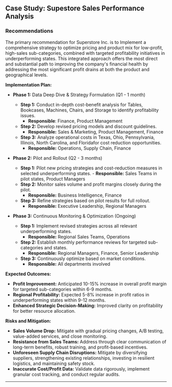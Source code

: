 <h2>Case Study: Supestore Sales Performance Analysis</h2>



<h3>Recommendations</h3>

The primary recommendation for Superstore Inc. is to Implement a comprehensive strategy to optimize pricing and product mix for low-profit, high-sales sub-categories, combined with targeted profitability initiatives in underperforming states. This integrated approach offers the most direct and substantial path to improving the company's financial health by addressing the most significant profit drains at both the product and geographical levels.

<b>Implementation Plan:</b>
  - <b>Phase 1:</b> Data Deep Dive & Strategy Formulation (Q1 - 1 month)
     -	<b>Step 1:</b> Conduct in-depth cost-benefit analysis for Tables, Bookcases, Machines, Chairs, and Storage to identify profitability issues.
        -	<b>Responsible</b>: Finance, Product Management
     -	<b>Step 2:</b> Develop revised pricing models and discount guidelines.
        -	<b>Responsible:</b> Sales & Marketing, Product Management, Finance
     - <b>Step 3:</b> Analyze operational costs in Texas, Ohio, Pennsylvania, Illinois, North Carolina, and Floridafor cost reduction opportunities.
        - <b>Responsible:</b> Operations, Supply Chain, Finance

  -	<b>Phase 2:</b> Pilot and Rollout (Q2 - 3 months)
     - <b>Step 1:</b> Pilot new pricing strategies and cost-reduction measures in selected underperforming states.              - <b>Responsible:</b> Sales Teams in pilot states, Product Managers
     -	<b>Step 2:</b> Monitor sales volume and profit margins closely during the pilot.
         -	<b>Responsible:</b> Business Intelligence, Finance
     -	<b>Step 3:</b> Refine strategies based on pilot results for full rollout.
         -	<b>Responsible:</b> Executive Leadership, Regional Managers

  -	<b>Phase 3:</b> Continuous Monitoring & Optimization (Ongoing)
    -	<b>Step 1:</b> Implement revised strategies across all relevant underperforming states.
         -	<b>Responsible:</b> Regional Sales Teams, Operations
    -	<b>Step 2:</b> Establish monthly performance reviews for targeted sub-categories and states.
         -	<b>Responsible:</b> Regional Managers, Finance, Senior Leadership
    -	<b>Step 3:</b> Continuously optimize based on market conditions.
         -	<b>Responsible:</b> All departments involved

<b>Expected Outcomes:</b>
  -	<b>Profit Improvement:</b> Anticipated 10-15% increase in overall profit margin for targeted sub-categories within 6-9 months.
  -	<b>Regional Profitability:</b> Expected 5-8% increase in profit ratios in underperforming states within 9-12 months.
  -	<b>Enhanced Strategic Decision-Making:</b> Improved clarity on profitability for better resource allocation.

<b>Risks and Mitigation:</b>
  -	<b>Sales Volume Drop:</b> Mitigate with gradual pricing changes, A/B testing, value-added services, and close monitoring.
  -	<b>Resistance from Sales Teams:</b> Address through clear communication of long-term benefits, robust training, and profit-based incentives.
  -	<b>Unforeseen Supply Chain Disruptions:</b> Mitigate by diversifying suppliers, strengthening existing relationships, investing in resilient logistics, and maintaining safety stock.
  - <b>Inaccurate Cost/Profit Data:</b> Validate data rigorously, implement granular cost tracking, and conduct regular audits.



---
